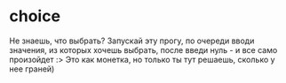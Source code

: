 # choice

Не знаешь, что выбрать? Запускай эту прогу, по очереди вводи значения, из которых хочешь выбрать, после введи нуль - и все само произойдет :> Это как монетка, но только ты тут решаешь, сколько у нее граней)

